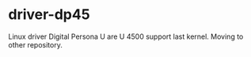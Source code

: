 # driver-dp45

Linux driver Digital Persona U are U 4500 support last kernel.
Moving to other repository.
